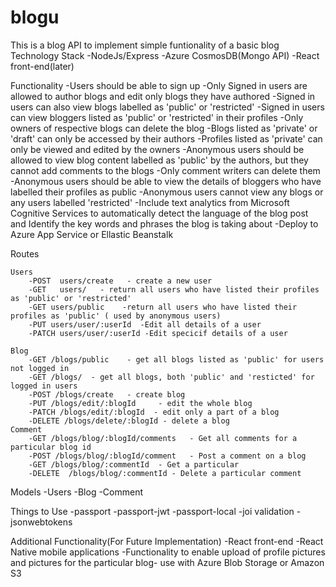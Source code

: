 # blogu
This is a blog API to implement simple funtionality of a basic blog
Technology Stack
    -NodeJs/Express
    -Azure CosmosDB(Mongo API)
    -React front-end(later)

Functionality
    -Users should be able to sign up
    -Only Signed in users are allowed to author blogs and edit only blogs they have authored
    -Signed in users can also view blogs labelled as 'public' or 'restricted'
    -Signed in users can view bloggers listed as 'public' or 'restricted' in their profiles
    -Only owners of respective blogs can delete the blog
    -Blogs listed as 'private' or 'draft' can only be accessed by their authors
    -Profiles listed as 'private' can only be viewed and edited by the owners
    -Anonymous users should be allowed to view blog content labelled as 'public' by the authors, but they cannot add comments to        the blogs
    -Only comment writers can delete them
    -Anonymous users should be able to view the details of bloggers who have labelled their profiles as public
    -Anonymous users cannot view any blogs or any users labelled 'restricted'
    -Include text analytics from Microsoft Cognitive Services to automatically detect the language of the blog post and Identify the key words and phrases the blog is taking about
    -Deploy to Azure App Service or Ellastic Beanstalk
    
Routes


    Users
        -POST  users/create   - create a new user
        -GET   users/   - return all users who have listed their profiles as 'public' or 'restricted'
        -GET users/public    -return all users who have listed their profiles as 'public' ( used by anonymous users)
        -PUT users/user/:userId  -Edit all details of a user
        -PATCH users/user/:userId -Edit specicif details of a user

    Blog
        -GET /blogs/public    - get all blogs listed as 'public' for users not logged in
        -GET /blogs/  - get all blogs, both 'public' and 'resticted' for logged in users
        -POST /blogs/create   - create blog
        -PUT /blogs/edit/:blogId     - edit the whole blog
        -PATCH /blogs/edit/:blogId  - edit only a part of a blog
        -DELETE /blogs/delete/:blogId - delete a blog
    Comment
        -GET /blogs/blog/:blogId/comments   - Get all comments for a particular blog id
        -POST /blogs/blog/:blogId/comment   - Post a comment on a blog
        -GET /blogs/blog/:commentId  - Get a particular 
        -DELETE  /blogs/blog/:commentId - Delete a particular comment


Models
    -Users
    -Blog
    -Comment
  
Things to Use 
    -passport
    -passport-jwt
    -passport-local
    -joi validation
    -jsonwebtokens


Additional Functionality(For Future Implementation)
-React front-end
-React Native mobile applications
-Functionality to enable upload of profile pictures and pictures for the particular blog- use with Azure Blob Storage or Amazon S3

  
 
